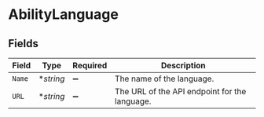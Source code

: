 # AbilityLanguage


## Fields

| Field                                         | Type                                          | Required                                      | Description                                   |
| --------------------------------------------- | --------------------------------------------- | --------------------------------------------- | --------------------------------------------- |
| `Name`                                        | **string*                                     | :heavy_minus_sign:                            | The name of the language.                     |
| `URL`                                         | **string*                                     | :heavy_minus_sign:                            | The URL of the API endpoint for the language. |